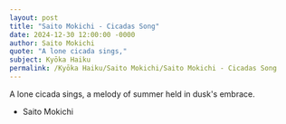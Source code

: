 ```yaml
---
layout: post
title: "Saito Mokichi - Cicadas Song"
date: 2024-12-30 12:00:00 -0000
author: Saito Mokichi
quote: "A lone cicada sings,"
subject: Kyōka Haiku
permalink: /Kyōka Haiku/Saito Mokichi/Saito Mokichi - Cicadas Song
---
```


A lone cicada sings,
a melody of summer
held in dusk's embrace.

- Saito Mokichi
